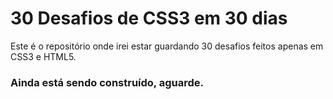 # 30 Desafios de CSS3 em 30 dias

Este é o repositório onde irei estar guardando 30 desafios feitos apenas em CSS3 e HTML5.

### Ainda está sendo construído, aguarde.